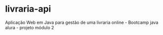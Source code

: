# livraria-api
Aplicação Web em Java para gestão de uma livraria online - Bootcamp java alura - projeto módulo 2
